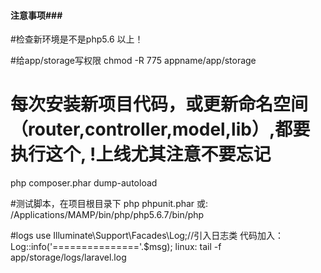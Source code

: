 #### 注意事项###
#检查新环境是不是php5.6 以上！

#给app/storage写权限
chmod -R 775 appname/app/storage

# 每次安装新项目代码，或更新命名空间（router,controller,model,lib）,都要执行这个, !上线尤其注意不要忘记
php composer.phar dump-autoload

#测试脚本，在项目根目录下
php phpunit.phar
或: /Applications/MAMP/bin/php/php5.6.7/bin/php 

#logs
use Illuminate\Support\Facades\Log;//引入日志类
代码加入：Log::info('==============='.$msg);
linux: tail -f app/storage/logs/laravel.log
